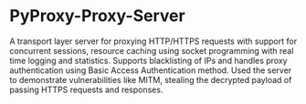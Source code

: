 # PyProxy-Proxy-Server
A transport layer server for proxying HTTP/HTTPS requests with support for concurrent sessions, resource caching  using socket programming with real time logging and statistics. Supports blacklisting of IPs and handles proxy authentication using Basic Access Authentication method. Used the server to demonstrate vulnerabilities like MITM, stealing the decrypted payload of passing HTTPS requests and responses.
